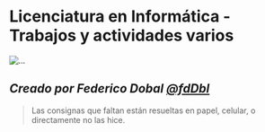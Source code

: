 # Licenciatura en Informática - Trabajos y actividades varios
![...](https://www.info.unlp.edu.ar/wp-content/uploads/2018/01/logo-web.png "Logo de la Facultad de Informática de la UNLP")
>
*Creado por __Federico Dobal__ [@fdDbl](github.com/fdDbl)*
---
> Las consignas que faltan están resueltas en papel, celular, o directamente no las hice.